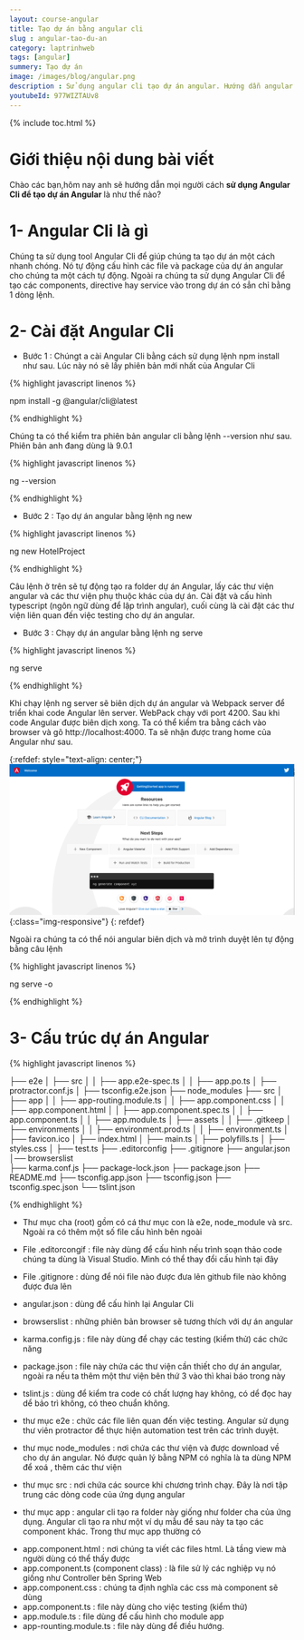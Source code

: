 ```yaml
---
layout: course-angular
title: Tạo dự án bằng angular cli  
slug : angular-tao-du-an
category: laptrinhweb
tags: [angular]
summery: Tạo dự án   
image: /images/blog/angular.png
description : Sử dụng angular cli tạo dự án angular. Hướng dẫn angular cli tạo dự án Angular. Hướng dẫn các tạo một ứng dụng angular cli.
youtubeId: 977WIZTAUv8
---
```


{% include toc.html %}

# **Giới thiệu nội dung bài viết**

Chào các bạn,hôm nay anh sẽ hướng dẫn mọi người cách <b>sử dụng Angular Cli để tạo  dự án Angular</b> là như thế nào?


# **1- Angular Cli là gì**

Chúng ta sử dụng tool Angular Cli để giúp chúng ta tạo dự án một cách nhanh chóng. Nó tự động cấu hình các file và package của dự án angular cho chúng ta một cách tự động. Ngoài ra chúng ta sử dụng Angular Cli để tạo các components, directive hay service vào trong dự án có sẳn chỉ bằng 1 dòng lệnh.


# **2- Cài đặt Angular Cli**

- Bước 1 : Chúngt a cài Angular Cli bằng cách sử dụng lệnh npm install như sau. Lúc này nó sẽ lấy phiên bản mới nhất của Angular Cli

{% highlight javascript  linenos %}

npm install -g @angular/cli@latest

{% endhighlight %}

Chúng ta có thể kiểm tra phiên bản angular cli bằng lệnh --version như sau. Phiên bản anh đang dùng là 9.0.1

{% highlight javascript  linenos %}

ng --version

{% endhighlight %}

- Bước 2 : Tạo dự án angular bằng lệnh ng new

{% highlight javascript  linenos %}

ng new HotelProject

{% endhighlight %}

Câu lệnh ở trên sẽ tự động tạo ra folder dự án Angular, lấy các thư viện angular và các thư viện phụ thuộc khác của dự án. Cài đặt và cấu hình typescript (ngôn ngữ dùng để lập trình angular), cuối cùng là cài đặt các thư viện liên quan đến việc testing cho dự án angular.

- Bước 3 : Chạy dự án angular bằng lệnh ng serve

{% highlight javascript  linenos %}

ng serve 

{% endhighlight %}

Khi chạy lệnh ng server sẽ biên dịch dự án angular và Webpack server để triển khai code Angular lên server. WebPack chạy với port 4200. Sau khi code Angular được biên dịch xong. Ta có thể kiểm tra bằng cách vào browser và gõ http://localhost:4000. Ta sẽ nhận được trang home của Angular như sau.


{:refdef: style="text-align: center;"}
![angular](/images/post/angular/angular-home.png){:class="img-responsive"}
{: refdef}

Ngoài ra chúng ta có thể nói angular biên dịch và mở trình duyệt lên tự động bằng câu lệnh

{% highlight javascript  linenos %}

ng serve -o

{% endhighlight %}

# **3- Cấu trúc dự án Angular**

{% highlight javascript  linenos %}

├── e2e
│   ├── src
│   │   ├── app.e2e-spec.ts 
│   │   ├── app.po.ts
│   ├── protractor.conf.js 
│   ├── tsconfig.e2e.json
├── node_modules
├── src
│   ├── app
│   │   ├── app-routing.module.ts
│   │   ├── app.component.css
│   │   ├── app.component.html
│   │   ├── app.component.spec.ts
│   │   ├── app.component.ts
│   │   ├── app.module.ts
│   ├── assets
│   │   ├── .gitkeep
│   ├── environments
│   │   ├── environment.prod.ts
│   │   ├── environment.ts
│   ├── favicon.ico
│   ├── index.html
│   ├── main.ts
│   ├── polyfills.ts
│   ├── styles.css
│   ├── test.ts
├── .editorconfig
├── .gitignore
├── angular.json
│── browserslist   
├── karma.conf.js
├── package-lock.json
├── package.json
├── README.md
├── tsconfig.app.json
├── tsconfig.json
├── tsconfig.spec.json
└── tslint.json

{% endhighlight %}

- Thư mục cha (root) gồm có cá thư mục con là e2e, node_module và src. Ngoài ra có thêm một số file cấu hình bên ngoài

- File .editorcongif : file này dùng để cấu hình nếu trình soạn thảo code chúng ta dùng là Visual Studio. Mình có thể thay đổi cấu hình tại đây

- File .gitignore : dùng để nói file nào được đưa lên github file nào không được đưa lên

- angular.json : dùng để cấu hình lại Angular Cli

- browserslist : những phiên bản browser sẽ tương thích với dự án angular

- karma.config.js : file này dùng để chạy các testing (kiểm thử) các chức năng

- package.json : file này chứa các thư viện cần thiết cho dự án angular, ngoài ra nếu ta thêm một thư viện bên thứ 3 vào thì khai báo trong này

- tslint.js : dùng để kiểm tra code có chất lượng hay không, có dể đọc hay dể bảo trì không, có theo chuẩn không.

- thư mục e2e : chức các file liên quan đến việc testing. Angular sử dụng thư viên protractor để thực hiện automation test trên các trình duyệt.

- thư mục node_modules : nơi chứa các thư viện và được download về cho dự án angular. Nó được quản lý bằng NPM có nghĩa là ta dùng NPM để xoá , thêm các thư viện

- thư mục src : nơi chứa các source khi chương trình chạy. Đây là nơi tập trung các dòng code của ứng dụng angular

- thư mục app : angular cli tạo ra folder này giống như folder cha của ứng dụng. Angular cli tạo ra như một ví dụ mẫu để sau này ta tạo các component khác. Trong thư mục app thường có 

+ app.component.html : nơi chúng ta viết các files html. Là tầng view mà người dùng có thể thấy được
+ app.component.ts (component class) : là file sử lý các nghiệp vụ nó giống như Controller bên Spring Web
+ app.component.css : chúng ta định nghĩa các css mà component sẽ dùng
+ app.component.ts : file này dùng cho việc testing (kiểm thử)
+ app.module.ts        : file dùng để cấu hình cho module app
+ app-rounting.module.ts : file này dùng để điều hướng.































